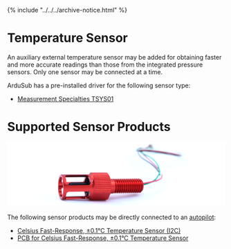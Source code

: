 {% include "../../../archive-notice.html" %}

# Temperature Sensor

An auxiliary external temperature sensor may be added for obtaining faster and more accurate readings than those from the integrated pressure sensors. Only one sensor may be connected at a time.

ArduSub has a pre-installed driver for the following sensor type:

* [Measurement Specialties TSYS01](https://www.te.com/commerce/DocumentDelivery/DDEController?Action=showdoc&DocId=Data+Sheet%7FTSYS01%7FA%7Fpdf%7FEnglish%7FENG_DS_TSYS01_A.pdf%7FG-NICO-018)


# Supported Sensor Products

<img src="/images/hardware/celsius.png" class="img-responsive img-center" style="max-height:600px;">

The following sensor products may be directly connected to an [autopilot](/introduction/hardware-options/required-hardware/autopilot.md):
* [Celsius Fast-Response, ±0.1°C Temperature Sensor (I2C)](https://bluerobotics.com/store/sensors-sonars-cameras/sensors/celsius-sensor-r1/)
* [PCB for Celsius Fast-Response, ±0.1°C Temperature Sensor](https://bluerobotics.com/store/sensors-sonars-cameras/sensors/celsius-sensor-pcb-r1/)
